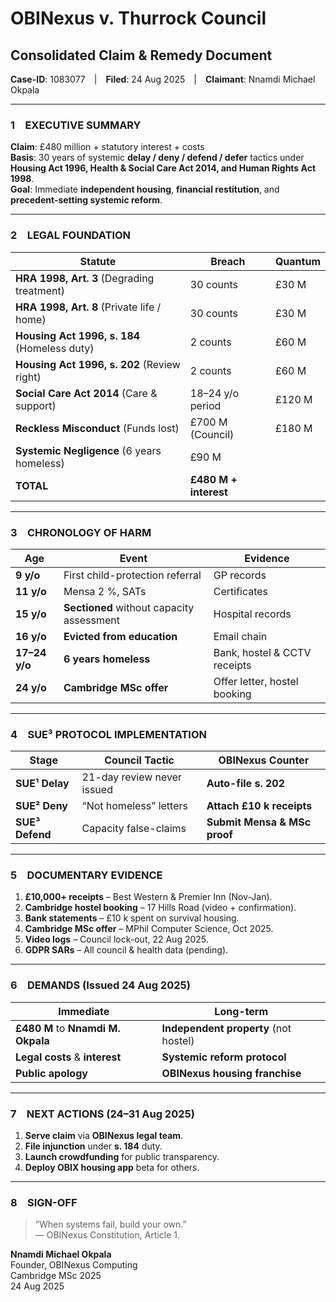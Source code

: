 # OBINexus v. Thurrock Council  
## **Consolidated Claim & Remedy Document**  
**Case-ID**: 1083077 | **Filed**: 24 Aug 2025 | **Claimant**: Nnamdi Michael Okpala  

---

### 1 EXECUTIVE SUMMARY  
**Claim**: £480 million + statutory interest + costs  
**Basis**: 30 years of systemic **delay / deny / defend / defer** tactics under **Housing Act 1996, Health & Social Care Act 2014, and Human Rights Act 1998**.  
**Goal**: Immediate **independent housing**, **financial restitution**, and **precedent-setting systemic reform**.

---

### 2 LEGAL FOUNDATION  

| Statute | Breach | Quantum |
|---|---|---|
| **HRA 1998, Art. 3** (Degrading treatment) | 30 counts | £30 M |
| **HRA 1998, Art. 8** (Private life / home) | 30 counts | £30 M |
| **Housing Act 1996, s. 184** (Homeless duty) | 2 counts | £60 M |
| **Housing Act 1996, s. 202** (Review right) | 2 counts | £60 M |
| **Social Care Act 2014** (Care & support) | 18–24 y/o period | £120 M |
| **Reckless Misconduct** (Funds lost) | £700 M (Council) | £180 M |
| **Systemic Negligence** (6 years homeless) | £90 M |
| **TOTAL** | **£480 M + interest** |

---

### 3 CHRONOLOGY OF HARM  

| Age | Event | Evidence |
|---|---|---|
| **9 y/o** | First child-protection referral | GP records |
| **11 y/o** | Mensa 2 %, SATs | Certificates |
| **15 y/o** | **Sectioned** without capacity assessment  | Hospital records |
| **16 y/o** | **Evicted from education** | Email chain |
| **17–24 y/o** | **6 years homeless** | Bank, hostel & CCTV receipts |
| **24 y/o** | **Cambridge MSc offer** | Offer letter, hostel booking |

---

### 4 SUE³ PROTOCOL IMPLEMENTATION  

| Stage | Council Tactic | OBINexus Counter |
|---|---|---|
| **SUE¹ Delay** | 21-day review never issued | **Auto-file s. 202** |
| **SUE² Deny** | “Not homeless” letters | **Attach £10 k receipts** |
| **SUE³ Defend** | Capacity false-claims | **Submit Mensa & MSc proof** |

---

### 5 DOCUMENTARY EVIDENCE  

1. **£10,000+ receipts** – Best Western & Premier Inn (Nov-Jan).  
2. **Cambridge hostel booking** – 17 Hills Road (video + confirmation).  
3. **Bank statements** – £10 k spent on survival housing.  
4. **Cambridge MSc offer** – MPhil Computer Science, Oct 2025.  
5. **Video logs** – Council lock-out, 22 Aug 2025.  
6. **GDPR SARs** – All council & health data (pending).

---

### 6 DEMANDS (Issued 24 Aug 2025)

| Immediate | Long-term |
|---|---|
| **£480 M** to **Nnamdi M. Okpala** | **Independent property** (not hostel) |
| **Legal costs** & **interest** | **Systemic reform protocol** |
| **Public apology** | **OBINexus housing franchise** |

---

### 7 NEXT ACTIONS (24–31 Aug 2025)

1. **Serve claim** via **OBINexus legal team**.  
2. **File injunction** under **s. 184** duty.  
3. **Launch crowdfunding** for public transparency.  
4. **Deploy OBIX housing app** beta for others.  

---

### 8 SIGN-OFF  

> “When systems fail, build your own.”  
> — OBINexus Constitution, Article 1.

**Nnamdi Michael Okpala**  
Founder, OBINexus Computing  
Cambridge MSc 2025  
24 Aug 2025
